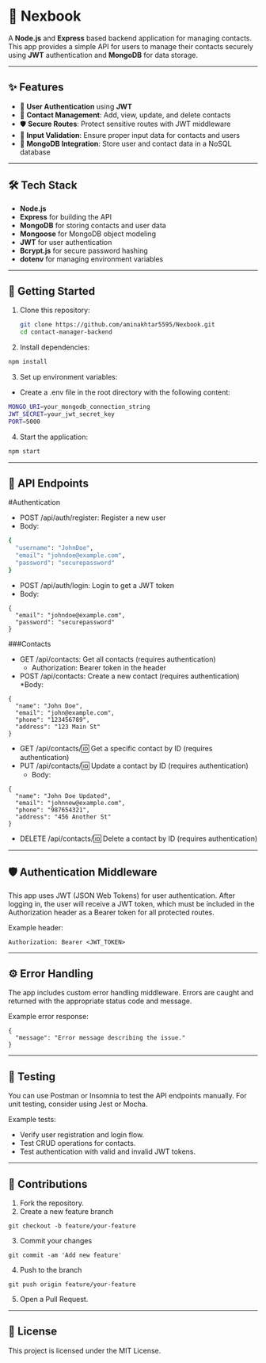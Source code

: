 # 📇 Nexbook

A **Node.js** and **Express** based backend application for managing contacts.  
This app provides a simple API for users to manage their contacts securely using **JWT** authentication and **MongoDB** for data storage.

---

## ✨ Features

- 🔐 **User Authentication** using **JWT**  
- 📱 **Contact Management**: Add, view, update, and delete contacts  
- 🛡️ **Secure Routes**: Protect sensitive routes with JWT middleware  
- 📝 **Input Validation**: Ensure proper input data for contacts and users  
- 💾 **MongoDB Integration**: Store user and contact data in a NoSQL database

---

## 🛠️ Tech Stack

- **Node.js**  
- **Express** for building the API  
- **MongoDB** for storing contacts and user data  
- **Mongoose** for MongoDB object modeling  
- **JWT** for user authentication  
- **Bcrypt.js** for secure password hashing  
- **dotenv** for managing environment variables

---

## 🚀 Getting Started

1. Clone this repository:
   ```bash
   git clone https://github.com/aminakhtar5595/Nexbook.git
   cd contact-manager-backend

2. Install dependencies:
```bash
npm install
```

3. Set up environment variables:
* Create a .env file in the root directory with the following content:
```bash
MONGO_URI=your_mongodb_connection_string
JWT_SECRET=your_jwt_secret_key
PORT=5000
```

4. Start the application:
```bash
npm start
```

---

## 🎨 API Endpoints
#Authentication
* POST /api/auth/register: Register a new user
* Body:
```bash
{
  "username": "JohnDoe",
  "email": "johndoe@example.com",
  "password": "securepassword"
}
```

* POST /api/auth/login: Login to get a JWT token
* Body:
```
{
  "email": "johndoe@example.com",
  "password": "securepassword"
}
```  

###Contacts

* GET /api/contacts: Get all contacts (requires authentication)
   * Authorization: Bearer token in the header
* POST /api/contacts: Create a new contact (requires authentication)
   *Body:
```
{
  "name": "John Doe",
  "email": "john@example.com",
  "phone": "123456789",
  "address": "123 Main St"
}
```

* GET /api/contacts/:id: Get a specific contact by ID (requires authentication)
* PUT /api/contacts/:id: Update a contact by ID (requires authentication)
   * Body:
```
{
  "name": "John Doe Updated",
  "email": "johnnew@example.com",
  "phone": "987654321",
  "address": "456 Another St"
}
```

* DELETE /api/contacts/:id: Delete a contact by ID (requires authentication)

---

## 🛡️ Authentication Middleware

This app uses JWT (JSON Web Tokens) for user authentication.
After logging in, the user will receive a JWT token, which must be included in the Authorization header as a Bearer token for all protected routes.

Example header:
```
Authorization: Bearer <JWT_TOKEN>
```

---

## ⚙️ Error Handling

The app includes custom error handling middleware.
Errors are caught and returned with the appropriate status code and message.

Example error response:
```
{
  "message": "Error message describing the issue."
}
```

---

## 🧪 Testing

You can use Postman or Insomnia to test the API endpoints manually.
For unit testing, consider using Jest or Mocha.

Example tests:
* Verify user registration and login flow.
* Test CRUD operations for contacts.
* Test authentication with valid and invalid JWT tokens.

---

## 🤝 Contributions

1. Fork the repository.
2. Create a new feature branch 
```
git checkout -b feature/your-feature
```
3. Commit your changes 
```
git commit -am 'Add new feature'
```
4. Push to the branch 
```
git push origin feature/your-feature
```
5. Open a Pull Request.

---

## 📜 License

This project is licensed under the MIT License.
